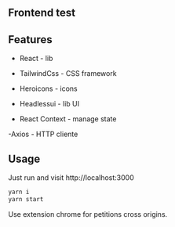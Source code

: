 ## Frontend test

## Features

- React - lib

- TailwindCss - CSS framework

- Heroicons - icons

- Headlessui - lib UI

- React Context - manage state

-Axios - HTTP cliente

## Usage

Just run and visit http://localhost:3000

```bash
yarn i
yarn start
```


Use extension chrome for petitions cross origins.